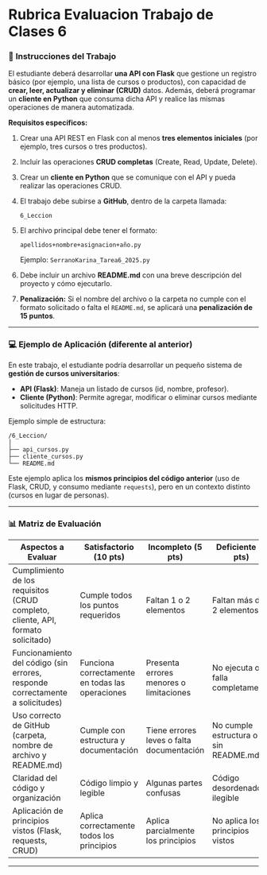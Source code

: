 # Rubrica Evaluacion Trabajo de Clases 6

### 🧠 **Instrucciones del Trabajo**

El estudiante deberá desarrollar **una API con Flask** que gestione un registro básico (por ejemplo, una lista de cursos o productos), con capacidad de **crear, leer, actualizar y eliminar (CRUD)** datos. Además, deberá programar un **cliente en Python** que consuma dicha API y realice las mismas operaciones de manera automatizada.

**Requisitos específicos:**

1. Crear una API REST en Flask con al menos **tres elementos iniciales** (por ejemplo, tres cursos o tres productos).
2. Incluir las operaciones **CRUD completas** (Create, Read, Update, Delete).
3. Crear un **cliente en Python** que se comunique con el API y pueda realizar las operaciones CRUD.
4. El trabajo debe subirse a **GitHub**, dentro de la carpeta llamada:

   ```
   6_Leccion
   ```
5. El archivo principal debe tener el formato:

   ```
   apellidos+nombre+asignacion+año.py
   ```

   Ejemplo: `SerranoKarina_Tarea6_2025.py`
6. Debe incluir un archivo **README.md** con una breve descripción del proyecto y cómo ejecutarlo.
7. **Penalización:** Si el nombre del archivo o la carpeta no cumple con el formato solicitado o falta el `README.md`, se aplicará una **penalización de 15 puntos**.

---

### 💻 **Ejemplo de Aplicación (diferente al anterior)**

En este trabajo, el estudiante podría desarrollar un pequeño sistema de **gestión de cursos universitarios**:

* **API (Flask)**: Maneja un listado de cursos (id, nombre, profesor).
* **Cliente (Python)**: Permite agregar, modificar o eliminar cursos mediante solicitudes HTTP.

Ejemplo simple de estructura:

```
/6_Leccion/
│
├── api_cursos.py
├── cliente_cursos.py
└── README.md
```

Este ejemplo aplica los **mismos principios del código anterior** (uso de Flask, CRUD, y consumo mediante `requests`), pero en un contexto distinto (cursos en lugar de personas).

---

### 📊 **Matriz de Evaluación**

| **Aspectos a Evaluar**                                                           | **Satisfactorio (10 pts)**                      | **Incompleto (5 pts)**                    | **Deficiente (0 pts)**               |
| -------------------------------------------------------------------------------- | ----------------------------------------------- | ----------------------------------------- | ------------------------------------ |
| Cumplimiento de los requisitos (CRUD completo, cliente, API, formato solicitado) | Cumple todos los puntos requeridos              | Faltan 1 o 2 elementos                    | Faltan más de 2 elementos            |
| Funcionamiento del código (sin errores, responde correctamente a solicitudes)    | Funciona correctamente en todas las operaciones | Presenta errores menores o limitaciones   | No ejecuta o falla completamente     |
| Uso correcto de GitHub (carpeta, nombre de archivo y README.md)                  | Cumple con estructura y documentación           | Tiene errores leves o falta documentación | No cumple estructura o sin README.md |
| Claridad del código y organización                                               | Código limpio y legible                         | Algunas partes confusas                   | Código desordenado o ilegible        |
| Aplicación de principios vistos (Flask, requests, CRUD)                          | Aplica correctamente todos los principios       | Aplica parcialmente los principios        | No aplica los principios vistos      |

---
